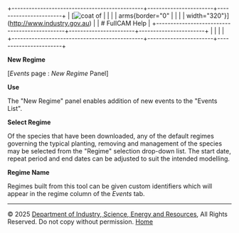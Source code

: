 +----------------------------------------------+-----------------------+-----------------------+
| [![coat of                                   |                       | [](index.htm)         |
| arms](imgs/DISER-inline_Mono.png){border="0" |                       |                       |
| width="320"}](http://www.industry.gov.au)    |                       | # FullCAM Help        |
+----------------------------------------------+-----------------------+-----------------------+
|                                              |                       |                       |
+----------------------------------------------+-----------------------+-----------------------+

**New Regime**

\[*Events* page : *New Regime* Panel\]

**Use**

The "New Regime" panel enables addition of new events to the "Events
List".

**Select Regime**

Of the species that have been downloaded, any of the default regimes
governing the typical planting, removing and management of the species
may be selected from the "Regime" selection drop-down list. The start
date, repeat period and end dates can be adjusted to suit the intended
modelling.

**Regime Name**

Regimes built from this tool can be given custom identifiers which will
appear in the regime column of the *Events* tab.

------------------------------------------------------------------------

© 2025 [Department of Industry, Science, Energy and
Resources](http://www.industry.gov.au "Department of Industry, Science, Energy and Resources"),
All Rights Reserved. Do not copy without permission.
[Home](index.htm "help index")
